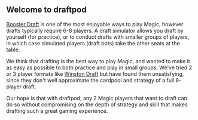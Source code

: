 ## Welcome to draftpod 

[Booster Draft](https://magic.wizards.com/en/game-info/gameplay/formats/booster-draft) is one of the most enjoyable ways to play Magic, however drafts typically require 6-8 players.  A draft simulator allows you draft by yourself (for practice), or to conduct drafts with smaller groups of players,  in which case simulated players (draft bots) take the other seats at the table.

We think that drafting is the best way to play Magic, and wanted to make it as easy as possible to both practice and play in small groups. We've tried 2 or 3 player formats like [Winston Draft](https://mtg.gamepedia.com/Winston_Draft) but have found them unsatisfying, since they don't well approximate the cardpool and strategy of a full 8-player draft. 

Our hope is that with draftpod, any 2 Magic players that want to draft can do so without compromising on the depth of strategy and skill that makes drafting such a great gaming experience.
